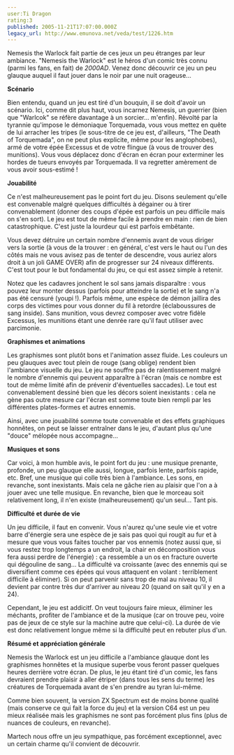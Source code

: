 ```yaml
---
user:Ti Dragon
rating:3
published: 2005-11-21T17:07:00.000Z
legacy_url: http://www.emunova.net/veda/test/1226.htm
---
```

Nemesis the Warlock fait partie de ces jeux un peu étranges par leur ambiance. "Nemesis the Warlock" est le héros d'un comic très connu (parmi les fans, en fait) de _2000AD_. Venez donc découvrir ce jeu un peu glauque auquel il faut jouer dans le noir par une nuit orageuse...  

  

  

**Scénario**  

  

Bien entendu, quand un jeu est tiré d'un bouquin, il se doit d'avoir un scénario. Ici, comme dit plus haut, vous incarnez Nemesis, un guerrier (bien que "Warlcok" se réfère davantage à un sorcier... m'enfin). Révolté par la tyrannie qu'impose le démoniaque Torquemada, vous vous mettez en quête de lui arracher les tripes (le sous-titre de ce jeu est, d'ailleurs, "The Death of Torquemada", on ne peut plus explicite, même pour les anglophobes), armé de votre épée Excessus et de votre flingue (à vous de trouver des munitions). Vous vous déplacez donc d'écran en écran pour exterminer les hordes de tueurs envoyés par Torquemada. Il va regretter amèrement de vous avoir sous-estimé !  

  

  

**Jouabilité**  

  

Ce n'est malheureusement pas le point fort du jeu. Disons seulement qu'elle est convenable malgré quelques difficultés à dégainer ou à tirer convenablement (donner des coups d'épée est parfois un peu difficile mais on s'en sort). Le jeu est tout de même facile à prendre en main : rien de bien catastrophique. C'est juste la lourdeur qui est parfois embêtante.  

  

Vous devez détruire un certain nombre d'ennemis avant de vous diriger vers la sortie (à vous de la trouver : en général, c'est vers le haut ou l'un des côtés mais ne vous avisez pas de tenter de descendre, vous auriez alors droit à un joli GAME OVER) afin de progresser sur 24 niveaux différents. C'est tout pour le but fondamental du jeu, ce qui est assez simple à retenir.  

  

Notez que les cadavres jonchent le sol sans jamais disparaître : vous pouvez leur monter dessus (parfois pour atteindre la sortie) et le sang n'a pas été censuré (youpi !). Parfois même, une espèce de démon jaillira des corps des victimes pour vous donner du fil à retordre (éclaboussures de sang inside). Sans munition, vous devrez composer avec votre fidèle Excessus, les munitions étant une denrée rare qu'il faut utiliser avec parcimonie.  

  

  

**Graphismes et animations**  

  

Les graphismes sont plutôt bons et l'animation assez fluide. Les couleurs un peu glauques avec tout plein de rouge (sang oblige) rendent bien l'ambiance visuelle du jeu. Le jeu ne souffre pas de ralentissement malgré le nombre d'ennemis qui peuvent apparaître à l'écran (mais ce nombre est tout de même limité afin de prévenir d'éventuelles saccades). Le tout est convenablement dessiné bien que les décors soient inexistants : cela ne gène pas outre mesure car l'écran est somme toute bien rempli par les différentes plates-formes et autres ennemis.  

  

Ainsi, avec une jouabilité somme toute convenable et des effets graphiques honnêtes, on peut se laisser entraîner dans le jeu, d'autant plus qu'une "douce" mélopée nous accompagne...  

  

  

**Musiques et sons**  

  

Car voici, à mon humble avis, le point fort du jeu : une musique prenante, profonde, un peu glauque elle aussi, longue, parfois lente, parfois rapide, etc. Bref, une musique qui colle très bien à l'ambiance. Les sons, en revanche, sont inexistants. Mais cela ne gâche rien au plaisir que l'on a à jouer avec une telle musique. En revanche, bien que le morceau soit relativement long, il n'en existe (malheureusement) qu'un seul... Tant pis.  

  

  

**Difficulté et durée de vie**  

  

Un jeu difficile, il faut en convenir. Vous n'aurez qu'une seule vie et votre barre d'énergie sera une espèce de je sais pas quoi qui rougit au fur et à mesure que vous vous faites toucher par vos ennemis (notez aussi que, si vous restez trop longtemps a un endroit, la chair en décomposition vous fera aussi perdre de l'énergie) : ça ressemble a un os en fracture ouverte qui dégouline de sang... La difficulté va croissante (avec des ennemis qui se diversifient comme ces épées qui vous attaquent en volant : terriblement difficile à éliminer). Si on peut parvenir sans trop de mal au niveau 10, il devient par contre très dur d'arriver au niveau 20 (quand on sait qu'il y en a 24).  

  

Cependant, le jeu est addicitf. On veut toujours faire mieux, éliminer les méchants, profiter de l'ambiance et de la musique (car on trouve peu, voire pas de jeux de ce style sur la machine autre que celui-ci). La durée de vie est donc relativement longue même si la difficulté peut en rebuter plus d'un.  

  

  

**Résumé et appréciation générale**  

  

Nemesis the Warlock est un jeu difficile a l'ambiance glauque dont les graphismes honnêtes et la musique superbe vous feront passer quelques heures derrière votre écran. De plus, le jeu étant tiré d'un comic, les fans devraient prendre plaisir à aller étriper (dans tous les sens du terme) les créatures de Torquemada avant de s'en prendre au tyran lui-même.  

  

Comme bien souvent, la version ZX Spectrum est de moins bonne qualité (mais conserve ce qui fait la force du jeu) et la version C64 est un peu mieux réalisée mais les graphismes ne sont pas forcément plus fins (plus de nuances de couleurs, en revanche).  

  

Martech nous offre un jeu sympathique, pas forcément exceptionnel, avec un certain charme qu'il convient de découvrir.